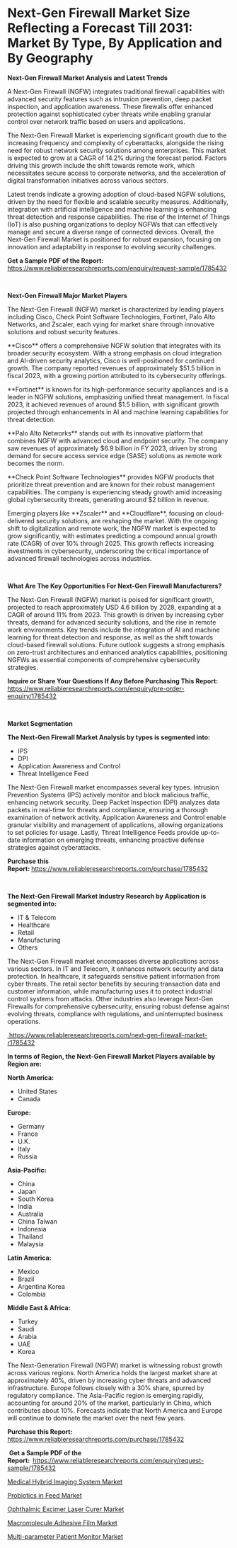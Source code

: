 <p><h1>Next-Gen Firewall Market Size Reflecting a Forecast Till 2031: Market By Type, By Application and By Geography</h1></p><p><strong>Next-Gen Firewall Market Analysis and Latest Trends</strong></p>
<p><p>A Next-Gen Firewall (NGFW) integrates traditional firewall capabilities with advanced security features such as intrusion prevention, deep packet inspection, and application awareness. These firewalls offer enhanced protection against sophisticated cyber threats while enabling granular control over network traffic based on users and applications.</p><p>The Next-Gen Firewall Market is experiencing significant growth due to the increasing frequency and complexity of cyberattacks, alongside the rising need for robust network security solutions among enterprises. This market is expected to grow at a CAGR of 14.2% during the forecast period. Factors driving this growth include the shift towards remote work, which necessitates secure access to corporate networks, and the acceleration of digital transformation initiatives across various sectors.</p><p>Latest trends indicate a growing adoption of cloud-based NGFW solutions, driven by the need for flexible and scalable security measures. Additionally, integration with artificial intelligence and machine learning is enhancing threat detection and response capabilities. The rise of the Internet of Things (IoT) is also pushing organizations to deploy NGFWs that can effectively manage and secure a diverse range of connected devices. Overall, the Next-Gen Firewall Market is positioned for robust expansion, focusing on innovation and adaptability in response to evolving security challenges.</p></p>
<p><strong>Get a Sample PDF of the Report:&nbsp;</strong> <a href="https://www.reliableresearchreports.com/enquiry/request-sample/1785432?utm_campaign=1453&utm_medium=2&utm_source=Github&utm_content=ia&utm_term=13102024&utm_id=next-gen-firewall">https://www.reliableresearchreports.com/enquiry/request-sample/1785432</a></p>
<p>&nbsp;</p>
<p><strong>Next-Gen Firewall Major Market Players</strong></p>
<p><p>The Next-Gen Firewall (NGFW) market is characterized by leading players including Cisco, Check Point Software Technologies, Fortinet, Palo Alto Networks, and Zscaler, each vying for market share through innovative solutions and robust security features.</p><p>**Cisco** offers a comprehensive NGFW solution that integrates with its broader security ecosystem. With a strong emphasis on cloud integration and AI-driven security analytics, Cisco is well-positioned for continued growth. The company reported revenues of approximately $51.5 billion in fiscal 2023, with a growing portion attributed to its cybersecurity offerings.</p><p>**Fortinet** is known for its high-performance security appliances and is a leader in NGFW solutions, emphasizing unified threat management. In fiscal 2023, it achieved revenues of around $1.5 billion, with significant growth projected through enhancements in AI and machine learning capabilities for threat detection.</p><p>**Palo Alto Networks** stands out with its innovative platform that combines NGFW with advanced cloud and endpoint security. The company saw revenues of approximately $6.9 billion in FY 2023, driven by strong demand for secure access service edge (SASE) solutions as remote work becomes the norm.</p><p>**Check Point Software Technologies** provides NGFW products that prioritize threat prevention and are known for their robust management capabilities. The company is experiencing steady growth amid increasing global cybersecurity threats, generating around $2 billion in revenue.</p><p>Emerging players like **Zscaler** and **Cloudflare**, focusing on cloud-delivered security solutions, are reshaping the market. With the ongoing shift to digitalization and remote work, the NGFW market is expected to grow significantly, with estimates predicting a compound annual growth rate (CAGR) of over 10% through 2025. This growth reflects increasing investments in cybersecurity, underscoring the critical importance of advanced firewall technologies across industries.</p></p>
<p>&nbsp;</p>
<p><strong>What Are The Key Opportunities For Next-Gen Firewall Manufacturers?</strong></p>
<p><p>The Next-Gen Firewall (NGFW) market is poised for significant growth, projected to reach approximately USD 4.6 billion by 2028, expanding at a CAGR of around 11% from 2023. This growth is driven by increasing cyber threats, demand for advanced security solutions, and the rise in remote work environments. Key trends include the integration of AI and machine learning for threat detection and response, as well as the shift towards cloud-based firewall solutions. Future outlook suggests a strong emphasis on zero-trust architectures and enhanced analytics capabilities, positioning NGFWs as essential components of comprehensive cybersecurity strategies.</p></p>
<p><strong>Inquire or Share Your Questions If Any Before Purchasing This Report:</strong> <a href="https://www.reliableresearchreports.com/enquiry/pre-order-enquiry/1785432?utm_campaign=1453&utm_medium=2&utm_source=Github&utm_content=ia&utm_term=13102024&utm_id=next-gen-firewall">https://www.reliableresearchreports.com/enquiry/pre-order-enquiry/1785432</a></p>
<p>&nbsp;</p>
<p><strong>Market Segmentation</strong></p>
<p><strong>The Next-Gen Firewall Market Analysis by types is segmented into:</strong></p>
<p><ul><li>IPS</li><li>DPI</li><li>Application Awareness and Control</li><li>Threat Intelligence Feed</li></ul></p>
<p><p>The Next-Gen Firewall market encompasses several key types. Intrusion Prevention Systems (IPS) actively monitor and block malicious traffic, enhancing network security. Deep Packet Inspection (DPI) analyzes data packets in real-time for threats and compliance, ensuring a thorough examination of network activity. Application Awareness and Control enable granular visibility and management of applications, allowing organizations to set policies for usage. Lastly, Threat Intelligence Feeds provide up-to-date information on emerging threats, enhancing proactive defense strategies against cyberattacks.</p></p>
<p><strong>Purchase this Report:&nbsp;</strong><a href="https://www.reliableresearchreports.com/purchase/1785432?utm_campaign=1453&utm_medium=2&utm_source=Github&utm_content=ia&utm_term=13102024&utm_id=next-gen-firewall">https://www.reliableresearchreports.com/purchase/1785432</a></p>
<p>&nbsp;</p>
<p><strong>The Next-Gen Firewall Market Industry Research by Application is segmented into:</strong></p>
<p><ul><li>IT & Telecom</li><li>Healthcare</li><li>Retail</li><li>Manufacturing</li><li>Others</li></ul></p>
<p><p>The Next-Gen Firewall market encompasses diverse applications across various sectors. In IT and Telecom, it enhances network security and data protection. In healthcare, it safeguards sensitive patient information from cyber threats. The retail sector benefits by securing transaction data and customer information, while manufacturing uses it to protect industrial control systems from attacks. Other industries also leverage Next-Gen Firewalls for comprehensive cybersecurity, ensuring robust defense against evolving threats, compliance with regulations, and uninterrupted business operations.</p></p>
<p><a href="https://www.reliableresearchreports.com/next-gen-firewall-market-r1785432?utm_campaign=1453&utm_medium=2&utm_source=Github&utm_content=ia&utm_term=13102024&utm_id=next-gen-firewall">&nbsp;https://www.reliableresearchreports.com/next-gen-firewall-market-r1785432</a></p>
<p><strong>In terms of Region, the Next-Gen Firewall Market Players available by Region are:</strong></p>
<p>
    <p> <strong> North America: </strong>
        <ul>
            <li>United States</li>
            <li>Canada</li>
        </ul>
        </p> 
    <p> <strong> Europe: </strong>
        <ul>
            <li>Germany</li>
            <li>France</li>
            <li>U.K.</li>
            <li>Italy</li>
            <li>Russia</li>
        </ul>
        </p> 
    <p> <strong> Asia-Pacific: </strong>
        <ul>
            <li>China</li>
            <li>Japan</li>
            <li>South Korea</li>
            <li>India</li>
            <li>Australia</li>
            <li>China Taiwan</li>
            <li>Indonesia</li>
            <li>Thailand</li>
            <li>Malaysia</li>
        </ul>
        </p> 
    <p> <strong> Latin America: </strong>
        <ul>
            <li>Mexico</li>
            <li>Brazil</li>
            <li>Argentina Korea</li>
            <li>Colombia</li>
        </ul>
        </p> 
    <p> <strong> Middle East & Africa: </strong>
        <ul>
            <li>Turkey</li>
            <li>Saudi</li>
            <li>Arabia</li>
            <li>UAE</li>
            <li>Korea</li>
        </ul>
    </p>
    </p>
<p><p>The Next-Generation Firewall (NGFW) market is witnessing robust growth across various regions. North America holds the largest market share at approximately 40%, driven by increasing cyber threats and advanced infrastructure. Europe follows closely with a 30% share, spurred by regulatory compliance. The Asia-Pacific region is emerging rapidly, accounting for around 20% of the market, particularly in China, which contributes about 10%. Forecasts indicate that North America and Europe will continue to dominate the market over the next few years.</p></p>
<p><strong>Purchase this Report: </strong><a href="https://www.reliableresearchreports.com/purchase/1785432?utm_campaign=1453&utm_medium=2&utm_source=Github&utm_content=ia&utm_term=13102024&utm_id=next-gen-firewall">https://www.reliableresearchreports.com/purchase/1785432</a></p>
<p>&nbsp;<strong>Get a Sample PDF of the Report:&nbsp;&nbsp;</strong><a href="https://www.reliableresearchreports.com/enquiry/request-sample/1785432?utm_campaign=1453&utm_medium=2&utm_source=Github&utm_content=ia&utm_term=13102024&utm_id=next-gen-firewall">https://www.reliableresearchreports.com/enquiry/request-sample/1785432</a></p>
<p><strong></strong></p>
<p><p><a href="https://www.linkedin.com/pulse/medical-hybrid-imaging-system-market-investigation-industry-z1iqe?utm_campaign=1453&utm_medium=2&utm_source=Github&utm_content=ia&utm_term=13102024&utm_id=next-gen-firewall">Medical Hybrid Imaging System Market</a></p><p><a href="https://www.linkedin.com/pulse/investment-opportunities-probiotics-feed-sector-risk-analysis-1va4f?utm_campaign=1453&utm_medium=2&utm_source=Github&utm_content=ia&utm_term=13102024&utm_id=next-gen-firewall">Probiotics in Feed Market</a></p><p><a href="https://www.linkedin.com/pulse/ophthalmic-excimer-laser-curer-market-global-share-ranking-4dtpe?utm_campaign=1453&utm_medium=2&utm_source=Github&utm_content=ia&utm_term=13102024&utm_id=next-gen-firewall">Ophthalmic Excimer Laser Curer Market</a></p><p><a href="https://www.linkedin.com/pulse/navigating-global-macromolecule-adhesive-film-market-from-trends-f3bgf?utm_campaign=1453&utm_medium=2&utm_source=Github&utm_content=ia&utm_term=13102024&utm_id=next-gen-firewall">Macromolecule Adhesive Film Market</a></p><p><a href="https://www.linkedin.com/pulse/multi-parameter-patient-monitor-market-analysis-product-8d10e?utm_campaign=1453&utm_medium=2&utm_source=Github&utm_content=ia&utm_term=13102024&utm_id=next-gen-firewall">Multi-parameter Patient Monitor Market</a></p></p>